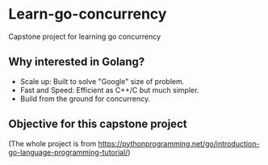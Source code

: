 # Learn-go-concurrency
Capstone project for learning go concurrency

## Why interested in Golang?
- Scale up: Built to solve "Google" size of problem.
- Fast and Speed: Efficient as C++/C but much simpler.
- Build from the ground for concurrency.

## Objective for this capstone project 
(The whole project is from https://pythonprogramming.net/go/introduction-go-language-programming-tutorial/)

